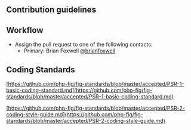 ## Contribution guidelines ##

## Workflow ##
* Assign the pull request to one of the following contacts:
	* Primary: Brian Foxwell [@brianfoxwell](https://github.com/brianfoxwell)

## Coding Standards ##
[https://github.com/php-fig/fig-standards/blob/master/accepted/PSR-1-basic-coding-standard.md](https://github.com/php-fig/fig-standards/blob/master/accepted/PSR-1-basic-coding-standard.md)

[https://github.com/php-fig/fig-standards/blob/master/accepted/PSR-2-coding-style-guide.md](https://github.com/php-fig/fig-standards/blob/master/accepted/PSR-2-coding-style-guide.md)
